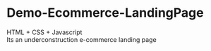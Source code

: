 # Demo-Ecommerce-LandingPage
HTML + CSS + Javascript                                                                                                                      
Its an underconstruction e-commerce landing page 
